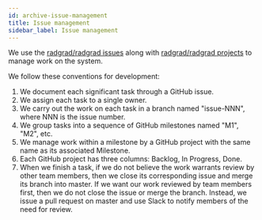 ```yaml
---
id: archive-issue-management
title: Issue management
sidebar_label: Issue management
---
```


We use the [radgrad/radgrad issues](https://github.com/radgrad/radgrad/issues) along with [radgrad/radgrad projects](https://github.com/radgrad/radgrad/projects) to manage work on the system.

We follow these conventions for development:

1. We document each significant task through a GitHub issue. 
2. We assign each task to a single owner.
3. We carry out the work on each task in a branch named "issue-NNN", where NNN is the issue number.
4. We group tasks into a sequence of GitHub milestones named "M1", "M2", etc.
5. We manage work within a milestone by a GitHub project with the same name as its associated Milestone. 
6. Each GitHub project has three columns: Backlog, In Progress, Done.
7. When we finish a task, if we do not believe the work warrants review by other team members, then we close its corresponding issue and merge its branch into master. If we want our work reviewed by team members first, then we do not close the issue or merge the branch. Instead, we issue a pull request on master and use Slack to notify members of the need for review.


